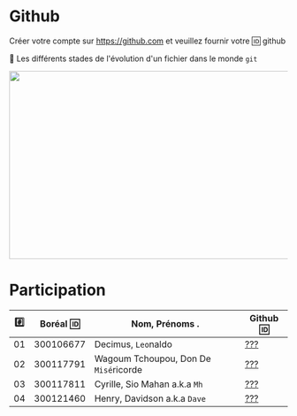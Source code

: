 # Github

Créer votre compte sur https://github.com et veuillez fournir votre :id: github

:pushpin: Les différents stades de l'évolution d'un fichier dans le monde `git` 

<image src="staging.png" width="580" height="340"></image>


# Participation

|:hash:| Boréal :id:| Nom, Prénoms .                       |  Github :id:                                          |
|------|------------|--------------------------------------|-------------------------------------------------------| 
|   01 |  300106677	| Decimus, `Leo`naldo	                 | [???](https://github.com/???) | 	
|   02 |  300117791 | Wagoum Tchoupou, Don De `Misé`ricorde| [???](https://github.com/???) | 	 
|   03 |  300117811 | Cyrille, Sio Mahan a.k.a `Mh`        | [???](https://github.com/???) | 	
|   04 |  300121460 | Henry, Davidson a.k.a `Dave`         | [???](https://github.com/???) | 	
